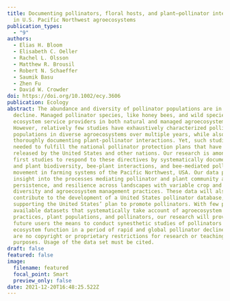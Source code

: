 ```yaml
---
title: Documenting pollinators, floral hosts, and plant–pollinator interactions
  in U.S. Pacific Northwest agroecosystems
publication_types:
  - "9"
authors:
  - Elias H. Bloom
  - Elisabeth C. Oeller
  - Rachel L. Olsson
  - Matthew R. Brousil
  - Robert N. Schaeffer
  - Saumik Basu
  - Zhen Fu
  - David W. Crowder
doi: https://doi.org/10.1002/ecy.3606
publication: Ecology
abstract: The abundance and diversity of pollinator populations are in global
  decline. Managed pollinator species, like honey bees, and wild species are key
  ecosystem service providers in both natural and managed agroecosystems.
  However, relatively few studies have exhaustively characterized pollinator
  populations in diverse agroecosystems over multiple years, while also
  thoroughly documenting plant-pollinator interactions. Yet, such studies are
  needed to fulfill the national pollinator protection plans that have been
  released by the United States and other nations. Our research is among the
  first studies to respond to these directives by systematically documenting bee
  and plant biodiversity, bee-plant interactions, and bee-mediated pollen
  movement in farming systems of the Pacific Northwest, USA. Our data provides
  insight into the processes mediating pollinator and plant community assembly,
  persistence, and resilience across landscapes with variable crop and landscape
  diversity and agroecosystem management practices. These data will also
  contribute to the development of a United States pollinator database,
  supporting the United States’ plan to promote pollinators. With few publicly
  available datasets that systematically take account of agroecosystem
  practices, plant populations, and pollinators, our research will provide
  future users the means to conduct synesthetic studies of pollinators and
  ecosystem function in a period of rapid and global pollinator declines. There
  are no copyright or proprietary restrictions for research or teaching
  purposes. Usage of the data set must be cited.
draft: false
featured: false
image:
  filename: featured
  focal_point: Smart
  preview_only: false
date: 2021-12-20T16:48:25.522Z
---
```

